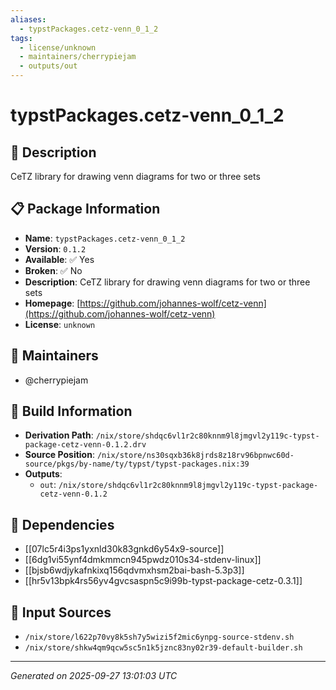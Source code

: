 ```yaml
---
aliases:
  - typstPackages.cetz-venn_0_1_2
tags:
  - license/unknown
  - maintainers/cherrypiejam
  - outputs/out
---
```


# typstPackages.cetz-venn_0_1_2

## 📝 Description

CeTZ library for drawing venn diagrams for two or three sets

## 📋 Package Information

- **Name**: `typstPackages.cetz-venn_0_1_2`
- **Version**: `0.1.2`
- **Available**: ✅ Yes
- **Broken**: ✅ No
- **Description**: CeTZ library for drawing venn diagrams for two or three sets
- **Homepage**: [https://github.com/johannes-wolf/cetz-venn](https://github.com/johannes-wolf/cetz-venn)
- **License**: `unknown`
## 👥 Maintainers

- @cherrypiejam


## 🔧 Build Information

- **Derivation Path**: `/nix/store/shdqc6vl1r2c80knnm9l8jmgvl2y119c-typst-package-cetz-venn-0.1.2.drv`
- **Source Position**: `/nix/store/ns30sqxb36k8jrds8z18rv96bpnwc60d-source/pkgs/by-name/ty/typst/typst-packages.nix:39`
- **Outputs**:
  - `out`:  `/nix/store/shdqc6vl1r2c80knnm9l8jmgvl2y119c-typst-package-cetz-venn-0.1.2`

## 🔗 Dependencies

- [[07lc5r4i3ps1yxnld30k83gnkd6y54x9-source]]
- [[6dg1vi55ynf4dmkmmcn945pwdz010s34-stdenv-linux]]
- [[bjsb6wdjykafnkixq156qdvmxhsm2bai-bash-5.3p3]]
- [[hr5v13bpk4rs56yv4gvcsaspn5c9i99b-typst-package-cetz-0.3.1]]

## 📁 Input Sources

- `/nix/store/l622p70vy8k5sh7y5wizi5f2mic6ynpg-source-stdenv.sh`
- `/nix/store/shkw4qm9qcw5sc5n1k5jznc83ny02r39-default-builder.sh`

---
*Generated on 2025-09-27 13:01:03 UTC*
